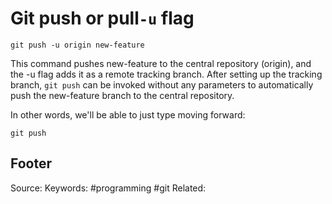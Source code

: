 # Git push or pull`-u` flag
```
git push -u origin new-feature
```

This command pushes new-feature to the central repository (origin), and the -u flag adds it as a remote tracking branch. After setting up the tracking branch, `git push` can be invoked without any parameters to automatically push the new-feature branch to the central repository.

In other words, we'll be able to just type moving forward:
```shell
git push
```

Footer
---
Source:
Keywords: #programming #git 
Related: